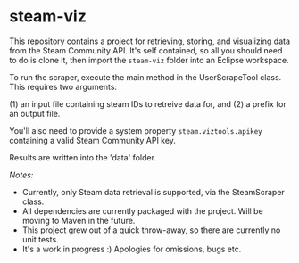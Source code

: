 steam-viz
=========

This repository contains a project for retrieving, storing, and visualizing data from 
the Steam Community API. It's self contained, so all you should need to do is clone it,
then import the <code>steam-viz</code> folder into an Eclipse workspace.

To run the scraper, execute the main method in the UserScrapeTool class. This requires two arguments: 

(1) an input file containing steam IDs to retreive data for, and 
(2) a prefix for an output file.

You'll also need to provide a system property <code>steam.viztools.apikey</code> containing a valid
Steam Community API key. 
   
Results are written into the 'data' folder.

*Notes:*

 * Currently, only Steam data retrieval is supported, via the SteamScraper class. 
 * All dependencies are currently packaged with the project. Will be moving to Maven in the future.
 * This project grew out of a quick throw-away, so there are currently no unit tests.
 * It's a work in progress :) Apologies for omissions, bugs etc. 

